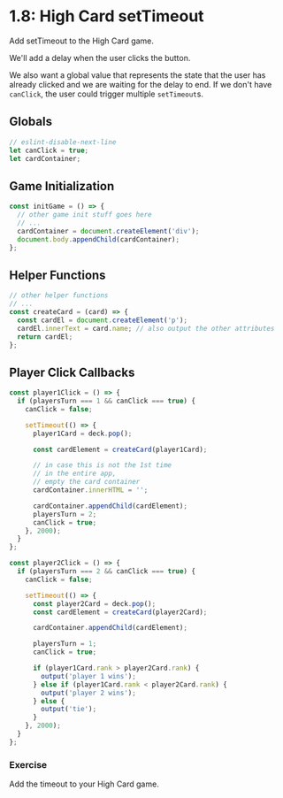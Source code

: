 # 1.8: High Card setTimeout

Add setTimeout to the High Card game.

We'll add a delay when the user clicks the button.

We also want a global value that represents the state that the user has already clicked and we are waiting for the delay to end. If we don't have `canClick`, the user could trigger multiple `setTimeout`s.

## Globals

```javascript
// eslint-disable-next-line
let canClick = true;
let cardContainer;
```

## Game Initialization

```javascript
const initGame = () => {
  // other game init stuff goes here
  // ...
  cardContainer = document.createElement('div');
  document.body.appendChild(cardContainer);
};
```

## Helper Functions

```javascript
// other helper functions
// ...
const createCard = (card) => {
  const cardEl = document.createElement('p');
  cardEl.innerText = card.name; // also output the other attributes
  return cardEl;
};
```

## Player Click Callbacks

```javascript
const player1Click = () => {
  if (playersTurn === 1 && canClick === true) {
    canClick = false;

    setTimeout(() => {
      player1Card = deck.pop();

      const cardElement = createCard(player1Card);

      // in case this is not the 1st time
      // in the entire app,
      // empty the card container
      cardContainer.innerHTML = '';

      cardContainer.appendChild(cardElement);
      playersTurn = 2;
      canClick = true;
    }, 2000);
  }
};

const player2Click = () => {
  if (playersTurn === 2 && canClick === true) {
    canClick = false;

    setTimeout(() => {
      const player2Card = deck.pop();
      const cardElement = createCard(player2Card);

      cardContainer.appendChild(cardElement);

      playersTurn = 1;
      canClick = true;

      if (player1Card.rank > player2Card.rank) {
        output('player 1 wins');
      } else if (player1Card.rank < player2Card.rank) {
        output('player 2 wins');
      } else {
        output('tie');
      }
    }, 2000);
  }
};
```

### Exercise

Add the timeout to your High Card game.

